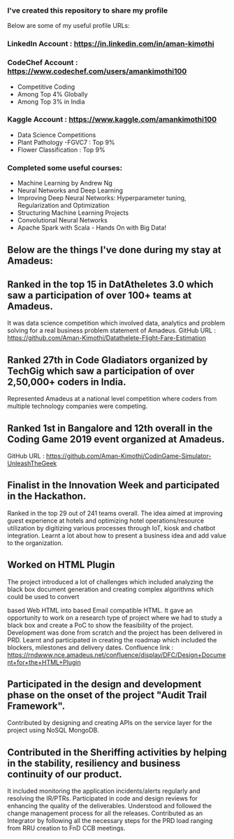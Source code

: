 ### I've created this repository to share my profile

Below are some of my useful profile URLs:

### LinkedIn Account   : https://in.linkedin.com/in/aman-kimothi


### CodeChef Account   : https://www.codechef.com/users/amankimothi100
* Competitive Coding
* Among Top 4% Globally
* Among Top 3% in India


### Kaggle Account     : https://www.kaggle.com/amankimothi100
* Data Science Competitions
* Plant Pathology -FGVC7  : Top 9%
* Flower Classification   : Top 9%


### Completed some useful courses:
* Machine Learning by Andrew Ng
* Neural Networks and Deep Learning
* Improving Deep Neural Networks: Hyperparameter tuning, Regularization and Optimization
* Structuring Machine Learning Projects
* Convolutional Neural Networks
* Apache Spark with Scala - Hands On with Big Data!


## Below are the things I've done during my stay at Amadeus:


## Ranked in the top 15 in DatAtheletes 3.0 which saw a participation of over 100+ teams at Amadeus.
It was data science competition which involved data, analytics and problem solving for a real business problem statement of Amadeus.
GitHub URL : https://github.com/Aman-Kimothi/Datathelete-Flight-Fare-Estimation  


## Ranked 27th in Code Gladiators organized by TechGig which saw a participation of over 2,50,000+ coders in India.
Represented Amadeus at a national level competition where coders from multiple technology companies were competing.

## Ranked 1st in Bangalore and 12th overall in the Coding Game 2019 event organized at Amadeus. 
GitHub URL : https://github.com/Aman-Kimothi/CodinGame-Simulator-UnleashTheGeek 


## Finalist in the Innovation Week and participated in the Hackathon. 
Ranked in the top 29 out of 241 teams overall.
The idea aimed at improving guest experience at hotels and optimizing hotel operations/resource utilization by digitizing various processes through IoT, kiosk and chatbot integration. 
Learnt a lot about how to present a business idea and add value to the organization.


## Worked on HTML Plugin 
The project introduced a lot of challenges which included analyzing the black box document generation and creating complex algorithms which could be used to convert <div> based Web HTML into <table> based Email compatible HTML.
It gave an opportunity to work on a research type of project where we had to study a black box and create a PoC to show the feasibility of the project. Development was done from scratch and the project has been delivered in PRD.
Learnt and participated in creating the roadmap which included the blockers, milestones and delivery dates.
Confluence link : https://rndwww.nce.amadeus.net/confluence/display/DFC/Design+Document+for+the+HTML+Plugin


## Participated in the design and development phase on the onset of the project "Audit Trail Framework".
Contributed by designing and creating APIs on the service layer for the project using NoSQL MongoDB.


## Contributed in the Sheriffing activities by helping in the stability, resiliency and business continuity of our product.
It included monitoring the application incidents/alerts regularly and resolving the IR/PTRs.
Participated in code and design reviews for enhancing the quality of the deliverables.
Understood and followed the change management process for all the releases.
Contributed as an Integrator by following all the necessary steps for the PRD load ranging from RRU creation to FnD CCB meetings.